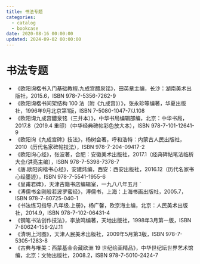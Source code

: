 ```yaml
---
title: 书法专题
categories:
  - catalog
  - bookcase
date: 2020-08-16 00:00:00
updated: 2024-09-02 00:00:00
---
```


# 书法专题 #

- 《欧阳询楷书入门基础教程.九成宫醴泉铭》，田英章主编，长沙：湖南美术出版社，2015.6，ISBN 978-7-5356-7262-9
- 《欧阳询楷书间架结构 100 法（附《九成宫》）》，张永珍等编著，华夏出版社，1996年9月北京第1版，ISBN 7-5080-1047-7/J.108
- 《欧阳询九成宫醴泉铭（三井本）》，中华书局编辑部编，北京：中华书局，2017.8（2019.4 重印）（中华经典碑帖彩色放大本），ISBN 978-7-101-12641-9
- 《欧阳询《九成宫碑》技法》，杨树会著，呼和浩特：内蒙古人民出版社，2010（历代名家碑帖技法），ISBN 978-7-204-09417-2
- 《欧阳询心经》，张波著，合肥：安徽美术出版社，2017.1（经典碑帖笔法临析大全/洪亮主编），ISBN 978-7-5398-7378-7
- 《唐.欧阳询楷书心经》，安建炜编，西安：西安出版社，2016.12（历代名家书心经墨迹），ISBN 978-7-5541-1955-6
- 《皇甫君碑》，天津古籍书店编辑室，一九八八年五月	`
- 《溥儒书金刚般若波罗蜜经》，溥儒书，上海：上海书画出版社，2005.7，ISBN 978-7-80725-040-1
- 《书法练习指导.八年级.上册》，杨广馨，欧京海主编，北京：人民美术出版社，2014.9，ISBN 978-7-102-06431-4
- 《钢笔书法创作技法》，李放鸣编著，天地出版社，1998年3月第一版，ISBN 7-80624-158-2/J.11
- 《清明上河图》，天津人民美术出版社，2009年5月第3版，ISBN 978-7-5305-1283-8
- 《古典与唯美：西蒙基金会藏欧洲 19 世纪绘画精品》，中华世纪坛世界艺术馆编，北京：文物出版社，2008.2，ISBN 978-7-5010-2424-7